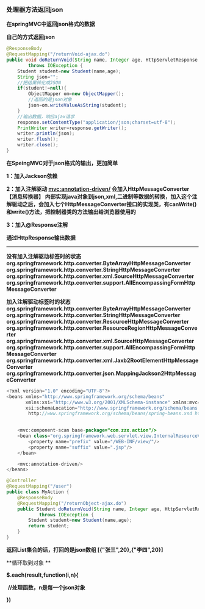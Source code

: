 ### 处理器方法返回json

**在springMVC中返回json格式的数据**

**自己的方式返回json**

```java
@ResponseBody
@RequestMapping("/returnVoid-ajax.do")
public void doReturnVoid(String name, Integer age, HttpServletResponse response)
        throws IOException {
    Student student=new Student(name,age);
    String json="";
    //把结果转化成JSON
    if(student!=null){
        ObjectMapper om=new ObjectMapper();
        //返回的是json对象
        json=om.writeValueAsString(student);
    }
    //输出数据，响应ajax请求
    response.setContentType("application/json;charset=utf-8");
    PrintWriter writer=response.getWriter();
    writer.println(json);
    writer.flush();
    writer.close();
}
```



**在SpeingMVC对于json格式的输出，更加简单**

**1：加入Jackson依赖**

**2：加入注解驱动 <mvc:annotation-driven/>  会加入HttpMessageConverter【消息转换器】 内部实现java对象到json,xml,二进制等数据的转换，加入这个注解驱动之后，会加入七个HttpMessageConverter接口的实现类，有canWrite()和write()方法，把控制器类的方法输出给浏览器使用的**

**3：加入@Response注解**

**通过HttpResponse输出数据**

****

**没有加入注解驱动标签时的状态
org.springframework.http.converter.ByteArrayHttpMessageConverter 
org.springframework.http.converter.StringHttpMessageConverter
org.springframework.http.converter.xml.SourceHttpMessageConverter
org.springframework.http.converter.support.AllEncompassingFormHttpMessageConverter**



**加入注解驱动标签时的状态
org.springframework.http.converter.ByteArrayHttpMessageConverter
org.springframework.http.converter.StringHttpMessageConverter
org.springframework.http.converter.ResourceHttpMessageConverter
org.springframework.http.converter.ResourceRegionHttpMessageConverter
org.springframework.http.converter.xml.SourceHttpMessageConverter 
org.springframework.http.converter.support.AllEncompassingFormHttpMessageConverter 
org.springframework.http.converter.xml.Jaxb2RootElementHttpMessageConverter
org.springframework.http.converter.json.MappingJackson2HttpMessageConverter**



```Java
<?xml version="1.0" encoding="UTF-8"?>
<beans xmlns="http://www.springframework.org/schema/beans"
       xmlns:xsi="http://www.w3.org/2001/XMLSchema-instance" xmlns:mvc="http://www.springframework.org/schema/context"
       xsi:schemaLocation="http://www.springframework.org/schema/beans
        http://www.springframework.org/schema/beans/spring-beans.xsd http://www.springframework.org/schema/context https://www.springframework.org/schema/context/spring-context.xsd">

    
    <mvc:component-scan base-package="com.zzx.action"/>
    <bean class="org.springframework.web.servlet.view.InternalResourceViewResolver">
        <property name="prefix" value="/WEB-INF/view/"/>
        <property name="suffix" value=".jsp"/>
    </bean>

    <mvc:annotation-driven/>
</beans>
```



```Java
@Controller
@RequestMapping("/user")
public class MyAction {
    @ResponseBody
    @RequestMapping("/returnObject-ajax.do")
    public Student doReturnVoid(String name, Integer age, HttpServletResponse response)
            throws IOException {
        Student student=new Student(name,age);
        return student;
    }
}
```



**返回List集合的话，打回的是json数组      [{"张三",20},{"李四",20}]**

**循环取到对象  **

**$.each(result,function(i,n){**

​		**//处理函数，n是每一个json对象**

**})**

